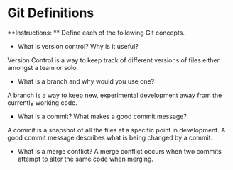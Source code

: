 # Git Definitions

**Instructions: ** Define each of the following Git concepts.

* What is version control?  Why is it useful?

Version Control is a way to keep track of different versions of files either amongst a team or solo.

* What is a branch and why would you use one?

A branch is a way to keep new, experimental development away from the currently working code.

* What is a commit? What makes a good commit message?

A commit is a snapshot of all the files at a specific point in development. A good commit message describes what is being changed by a commit.

* What is a merge conflict?
A merge conflict occurs when two commits attempt to alter the same code when merging.

